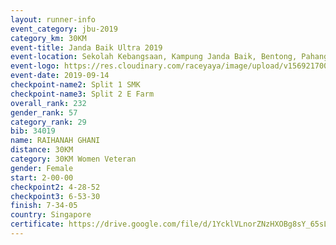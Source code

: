 ```yaml
---
layout: runner-info 
event_category: jbu-2019 
category_km: 30KM 
event-title: Janda Baik Ultra 2019 
event-location: Sekolah Kebangsaan, Kampung Janda Baik, Bentong, Pahang, Malaysia 
event-logo: https://res.cloudinary.com/raceyaya/image/upload/v1569217009/logo/janda-baik_vch1pc.jpg 
event-date: 2019-09-14 
checkpoint-name2: Split 1 SMK 
checkpoint-name3: Split 2 E Farm 
overall_rank: 232
gender_rank: 57
category_rank: 29
bib: 34019
name: RAIHANAH GHANI
distance: 30KM
category: 30KM Women Veteran
gender: Female
start: 2-00-00
checkpoint2: 4-28-52
checkpoint3: 6-53-30
finish: 7-34-05
country: Singapore
certificate: https://drive.google.com/file/d/1YcklVLnorZNzHXOBg8sY_65sLwcm9eHM/view?usp=sharing
---
```

